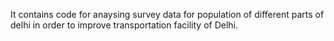 It contains code for anaysing survey data for population of different parts of delhi in order to improve transportation facility of Delhi.
